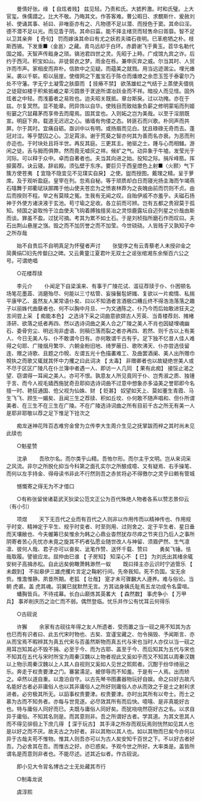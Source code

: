 <!-- { "loadSidebar": true } -->
　　曼倩好张。缘 【 自炫者贱】 兹见轻。乃责和氏。大摅矜激。时和氏璧。上大官玺。侏儒譛之。比大不敬。乃晦其文。作答客难。曹公暇日、求覩斯什、爰赦刘祯、使诵其事、祯曰、非唯臣亦有之、凡物德不足以潜、而授色于窦。其命曰淫。德不潜不足以光。而见眚于阴。其命曰菑。能不择主绪货而轻售命曰胥靡。智不足以卫其亲奔 【 奇句】 罚而嫁诛其命曰有尤之妖若夫璘石夜明。巳革庖牺之朴。枝斯西锡。下发重■〈金邕〉之藏。青鸟远却于白环。赤爵谢飞于黄玉。苕华名勒代国之姬。天智声传戢身之琐。镐池君四世之灵。先昭于上畤。广成馆九宾之诈。后约于西河。积宝如山。非徒裻衣之梦。雨金在栎。兼申灰弃之威。尔当其时、人贸诈而市声。家相皮而弃朴。信款中之见疑。而蕴美之就戮。用当远迹溷尘。埋光瘗采。袭以千崭。柜以层崖。使缯网之下羞宝石于陈仓而燔燎之余恧玉签于泰霍尔乃处不守藩。字无宁土凝雪之肤靡而 【 技瘠不禁】 欲荡雄虹之气结于上蒸使夫儇佻之徒窥如楼于积紫抵巇之辈污圆景于衺途所谓冶跃金而不祥。暗投人而见怪。固外炫者之中轻。而浅蓄者之易败也。迨夫昭关既抵。章台斯戾。过以功掩。亦在于兹。尔复冥然。显不能章。罔异饰以自华。使贱目而致绌象负薪之修明蒙垢而列姬衔窭之穴鼠藉茅而享帝去而麾焉。固其宜也。入则妬之岂为美哉。以至于淫朋既宣。明庭下弃。载道无迟迟之心。循墙有佝偻之态。转匪石而兴歌。朴同声而共屏。尔于其时。宜痛自砺。亟训中以有明。或扬眉而见白。犹且碌碌无奇而去。蓬冠对泣。等乎楚囚之心。卫足罥涂。谢于荒葵之智亦何其为善而名亦衰。为恶而刑亦迩也。于时块处且将半世。再反其庭。三更其主。驰驱之士。踵与心而相雠。游闲之徒。舌与胟而俱弊。然而竟无嘘灰之祥。候纩之气。动异象于牛墟。发莹光于河际。可以释于众中。卓而自著者也。夫当其向进之始。投知之际。捐斥峰匦。挥捩菌荐。诀云寝。辞岩殿。须弘壁于东序。要巨贝于西皇燝色上射■〈火颢〉气下簇方使苍夷 【 宜隐不隐宜见不见璞实自戾】 之使。盥而授图。戴理之精。呈于萝席。及于观听盈庭。皇宰在列。忽焉自秘。等于顽质却白日而寝光扬圭海而乍竭燕石嘻舞于郑衢珷玞踯躅于他山使夫苍峦为之愤衷林莽为之丧魄由前而罚则不贞。由后而揆则不程。举之有莫赎之冤。生我有无闻之叹。自贻伊戚不亦羞乎。夫磁石扬神于外使方诸浃液于玄池。苟寸瑜之足收。各立前而可辨。岂有五都之贵寂莫于孤知。倾国之姿取怜于泣血使夫飞钩着膊独擅吴冶之灵惊鹿露坛自迈列星之价哉由斯而谈。罪虽不盈。过犹可摘。考其为累不如土石。于是刘桢指所磨石作而叹曰。夫石出荆山悬崖之嵿。毁之而不加厉誉之而不加莹。今世硗硗。人皆贱子又孰知子中之所存哉 

　　始不自贵后不自明真足为怀璧者声讨 
　　张燮序之有云青藜老人未授卯金之简黄绢□妇先传韰臼之碑。又云黄童江夏君叶无双士之谣张绾湘东余惭百六公之号。可谓绝唱 

　　○花楼荐牍 

　　李元介 
　　仆闻足下自梁溪来、有事于广陵花试、滥征荐牍于仆、仆困顿名场笔花墨蕋、消磨殆尽、何能以三寸枯管、妄操鬟髢妍媸、复欲以一片痴情、私揣平康甲乙、虽然友人某常语仆矣、曰以不知酒者言酒极口糟丘终不得浩浩落落之趣子以丽姝代曲蘖者也、何不以胸中月旦、一为文通陈之、仆乃今而后始敢进狂夫之言间尝上采 【 痴能本色】 之选诗下采之词曲意欲撷古人芳英、当青楼荐剡、摊楮涤研、欲落之纸者再四、然以选诗词曲之美人合之广陵之美人不肖也因疑埋魂幽石、委骨穷尘、明远洵非虚语、则稿巳落而裂之者亦再四、若然、则千古以上有美人、今日无美人与、仆不敢谓今日有。亦何敢谓千古有乎。足下独不忆昔人佳人难得之句耶、广陵烟月繁华、六朝金粉旧地、绮罗蔽日、歌吹沸天、仆亦尝选伎留连、赠之诗歌、且题之巾帨、左谓五光十色描畵难工、及曲罢酒阑、美人出所赠巾帨执之而歌又辄就其怀中力攫之曰此词决 【 太毒】 非赠卿者也以故疑绝世美人或不尽于区区广陵凡在仆兰簿中者遇一人、即访一人几同 【 果有此痴】 接馁止渴之望、窃谓得一耳闻之美人。亦可不恨。孰意友人所见竟同于仆、岂秀淑之质、独锺于言、而今人视毛嫱西施犹奇丑耶抑选诗词曲不过意中想象亦多溢美之誉耶即今名擅一时、艳狂通国、伧父视为仙姝、财 【 贬甚】 奴望如天上、莫如董生青霞、马生飞飞、顾生一媚矣、且闻三生之荐牍、积如丘坟、仆何敢不随声唱和、但仆所谓美者、在三生不在三生在广陵。不在广陵选诗词曲之所有目前千古之所无有美一人是耶非耶敬以荐之足下惟足下铨次之 

　　痴龙迷神花阵百态难穷金曾为立传李大生周介生见之抚掌跋而梓之其时尚未见此牍也 

　　○魁星赞 

　　沈承 
　　吾欣尔名。而尔类乎山精。吾恠尔形。而尔主乎文明。岂从来词采之风流。非尔之所脱化抑当今科第之面孔实尔之所酿成噫、又有疑焉、右手操笔、而何以左手持金、得母读书非此不行然则吾之赤贫将必不得徼尔之灵乎曰赖有管城 

　　憾慨寄之得无为不才借口 

　　○有称张留侯诸葛武天狄梁公范文正公为百代殊绝人物者各系以赞志景仰云（有小引） 

　　项煜 
　　天下无百代之业而有百代之人则非以作用传而以精神传也、作用规乎时变、精神定于平生、规乎时变者、时至则用、过则舍之、定于平生者、星日垂而天壤敝也、今夫幄筹巳矣惟余为韩之心鼎业杳然犹存尽瘁之节夹日乃后人之事所阴寄者苦心先忧亦未竟之旋其不朽者弘愿业随世改人与神留、须眉俨然、生气凛凛、彼何人哉、君子亦可以奋矣、泚笔作赞、送怀千载、赞曰 
　　勇矣飞锤。怯哉取履。譬彼应龙。屈仲由巳谁 【 子房知】 知深心不 【 巳】 为刘氏出其绪余辄安树子高揖赤松。自此远矣俯瞰萧韩渺然一蚁 
　　既曰择主亦云识时宁追管乐 【 未觑到】 不拟皋伊三雄虎攫片言定之鞠躬行间。先帝我知。死不负国。宝无余赀。惟澹惟静。夙昔所期。老狐 【 壮哉】 寔才未可骤飜大人遵养。难与俗论。当朝  虎裘。盖  虎其魂。羽翼巳就默然无言。方其诎身姨氏耻焉五龙功成令名雷喧。 
　　蟠胸皆兵。不待戎幕。长白山巅炼其英畧大 【 森然数】 事虎争小 【 万甲兵】 事斧削庆历之治仁而不弱。偶然登临。忧乐并作公有忧耳云何得乐 

　　○古砚说 

　　许獬 
　　余家有古砚往年得之友人所遗者、受而置之当一砚之用不知其为古也巳而有识者曰、此五代宋时物也、古矣、宜谨宝藏之、勿令捐毁、予闻斯言、亦从而宝焉不暇辨其为真五代宋与否虽然斯物而真五代与宋也当时人亦仅以当一砚之用耳岂知其必不毁不捐、必至于今、而为古耶、盖至于今、而后知其为五代与宋也不知其在五代与宋时所宝为周秦汉魏以上物者视此又奚如乎而又不知其以周秦汉魏以上物示周秦汉魏以上人其人自视则又奚如人见世之熙熙者。沉酣于纷华绮丽之乐。奔走于权贵要津之门。褰裳濡足。被僇辱而不知羞。于是有一人焉。出而矫之。卓然以道自重。以澹泊自守。以古先琴书图畵器物玩好自娱。命之曰好古故凡名能好古者必非庸俗人也以其非庸俗人之所好则庸俗人亦从而效之于是士之射利求进者。必穷极其所无。以謟事权贵要津。权贵要津。亦时出其所有以夸士。而士之慕为古而不知务者。亦每与世竞逐。必尽效其所有而后快。噫嘻、是非真能好古也。特与庸俗人同好而巳。夫既与庸俗人同好矣。而犹哓哓然窃好古之名。以求自异于庸俗。不知其名则是。而其意则非。吾之所谓好古者。学其道。为其文思其人而不得见徘徊上下庶几得 【 深于玩古】 其手泽之所存而观玩焉则恍然如见其人也是以好之而不厌。故夫古之为好者。非以其物以其人也。如以其物而巳矣今亦何以异于古哉夫苟不惟物。惟其人则吾亦可以为古人矣安知千百世之下。不以好古者好吾。乃必舍其在吾。而惟古之好。亦巳惑矣。予观今世之所好。大率类是。盖皆所谓名是而意则非者也。不能尽述。述其近似者。作古砚说。 

　　即小见大令冐名博古之士无处藏其市行 

　　○制毒龙说 

　　虞淳熙 
